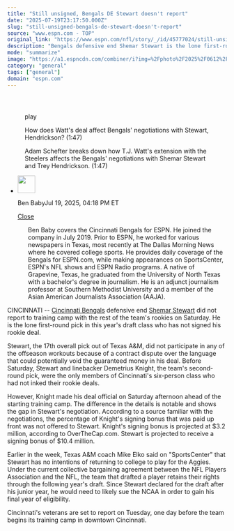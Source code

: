 ```yaml
---
title: "Still unsigned, Bengals DE Stewart doesn't report"
date: "2025-07-19T23:17:50.000Z"
slug: "still-unsigned-bengals-de-stewart-doesn't-report"
source: "www.espn.com - TOP"
original_link: "https://www.espn.com/nfl/story/_/id/45777024/still-unsigned-bengals-rookie-shemar-stewart-report"
description: "Bengals defensive end Shemar Stewart is the lone first-round pick in this year's draft class who has not signed his rookie deal."
mode: "summarize"
image: "https://a1.espncdn.com/combiner/i?img=%2Fphoto%2F2025%2F0612%2Fr1505859_1296x729_16%2D9.jpg"
category: "general"
tags: ["general"]
domain: "espn.com"
---
```

<div id="readability-page-1" class="page"><section id="article-feed" data-behavior="author_overlay article_header_news_feed_item_meta article_legal_footer"><article data-id="45777024" data-behavior="story_scroll story_progress" data-src="/nfl/story/_/id/45777024/still-unsigned-bengals-rookie-shemar-stewart-report"><div><header></header><figure data-video="watch,640,360,45764916" data-cerebro-id="687966c196581d0c53a7ea0a" data-title="How does Watt's deal affect Bengals' negotiations with Stewart, Hendrickson?" data-source="espn" data-contributing-partner="wsc"><div><picture><source srcset="https://a.espncdn.com/combiner/i?img=%2Fmedia%2Fmotion%2F2025%2F0717%2Ffe325181eda14a5c987e85db174022ad1108%2Ffe325181eda14a5c987e85db174022ad1108.jpg&amp;w=943&amp;h=530&amp;cquality=80&amp;format=jpg" media="(min-width: 376px)"><source srcset="https://a.espncdn.com/combiner/i?img=%2Fmedia%2Fmotion%2F2025%2F0717%2Ffe325181eda14a5c987e85db174022ad1108%2Ffe325181eda14a5c987e85db174022ad1108.jpg&amp;w=375&amp;cquality=80, https://a.espncdn.com/combiner/i?img=%2Fmedia%2Fmotion%2F2025%2F0717%2Ffe325181eda14a5c987e85db174022ad1108%2Ffe325181eda14a5c987e85db174022ad1108.jpg&amp;w=750&amp;cquality=40&amp;format=jpg 2x" media="(max-width: 375px)"></picture><p><span data-id="45764916">play</span></p></div><figcaption><div><p><span>How does Watt's deal affect Bengals' negotiations with Stewart, Hendrickson? (1:47)</span></p><p>Adam Schefter breaks down how T.J. Watt's extension with the Steelers affects the Bengals' negotiations with Shemar Stewart and Trey Hendrickson. (1:47)</p></div></figcaption></figure><div><div><ul><li><p><img src="https://a.espncdn.com/combiner/i?img=/i/columnists/full/baby_ben.png&amp;h=80&amp;w=80&amp;scale=crop" alt="" width="40" height="40"></p><p>Ben Baby<span>Jul 19, 2025, 04:18 PM ET</span></p><div><p><a href="#">Close</a></p><ul>Ben Baby covers the Cincinnati Bengals for ESPN. He joined the company in July 2019. Prior to ESPN, he worked for various newspapers in Texas, most recently at The Dallas Morning News where he covered college sports. He provides daily coverage of the Bengals for ESPN.com, while making appearances on SportsCenter, ESPN's NFL shows and ESPN Radio programs. A native of Grapevine, Texas, he graduated from the University of North Texas with a bachelor's degree in journalism. He is an adjunct journalism professor at Southern Methodist University and a member of the Asian American Journalists Association (AAJA).</ul></div></li></ul></div><p>CINCINNATI -- <a data-clubhouse-guid="75b8623b-8926-b411-0476-3d3602b78523" href="https://www.espn.com/nfl/team/_/name/cin/cincinnati-bengals">Cincinnati Bengals</a> defensive end <a data-player-guid="ee8dca16-7ec4-3fa6-8c10-6cc028cd1802" href="https://www.espn.com/nfl/player/_/id/4685562/shemar-stewart">Shemar Stewart</a> did not report to training camp with the rest of the team's rookies on Saturday. He is the lone first-round pick in this year's draft class who has not signed his rookie deal.</p><p>Stewart, the 17th overall pick out of Texas A&amp;M, did not participate in any of the offseason workouts because of a contract dispute over the language that could potentially void the guaranteed money in his deal. Before Saturday, Stewart and linebacker Demetrius Knight, the team's second-round pick, were the only members of Cincinnati's six-person class who had not inked their rookie deals.</p><p>However, Knight made his deal official on Saturday afternoon ahead of the starting training camp. The difference in the details is notable and shows the gap in Stewart's negotiation. According to a source familiar with the negotiations, the percentage of Knight's signing bonus that was paid up front was not offered to Stewart. Knight's signing bonus is projected at $3.2 million, according to OverTheCap.com. Stewart is projected to receive a signing bonus of $10.4 million.</p><p>Earlier in the week, Texas A&amp;M coach Mike Elko said on "SportsCenter" that Stewart has no intentions of returning to college to play for the Aggies. Under the current collective bargaining agreement between the NFL Players Association and the NFL, the team that drafted a player retains their rights through the following year's draft. Since Stewart declared for the draft after his junior year, he would need to likely sue the NCAA in order to gain his final year of eligibility.</p><p>Cincinnati's veterans are set to report on Tuesday, one day before the team begins its training camp in downtown Cincinnati.</p>
</div></div></article></section></div>